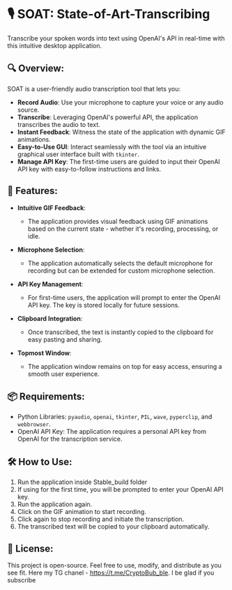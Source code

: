 # 🎙 SOAT: State-of-Art-Transcribing

Transcribe your spoken words into text using OpenAI's API in real-time with this intuitive desktop application.

## 🔍 Overview:

SOAT is a user-friendly audio transcription tool that lets you:

- **Record Audio**: Use your microphone to capture your voice or any audio source.
- **Transcribe**: Leveraging OpenAI's powerful API, the application transcribes the audio to text.
- **Instant Feedback**: Witness the state of the application with dynamic GIF animations.
- **Easy-to-Use GUI**: Interact seamlessly with the tool via an intuitive graphical user interface built with `tkinter`.
- **Manage API Key**: The first-time users are guided to input their OpenAI API key with easy-to-follow instructions and links.

## 🚀 Features:

- **Intuitive GIF Feedback**:
  - The application provides visual feedback using GIF animations based on the current state - whether it's recording, processing, or idle.
  
- **Microphone Selection**:
  - The application automatically selects the default microphone for recording but can be extended for custom microphone selection.
  
- **API Key Management**:
  - For first-time users, the application will prompt to enter the OpenAI API key. The key is stored locally for future sessions.
  
- **Clipboard Integration**:
  - Once transcribed, the text is instantly copied to the clipboard for easy pasting and sharing.

- **Topmost Window**:
  - The application window remains on top for easy access, ensuring a smooth user experience.

## 📦 Requirements:

- Python Libraries: `pyaudio`, `openai`, `tkinter`, `PIL`, `wave`, `pyperclip`, and `webbrowser`.
- OpenAI API Key: The application requires a personal API key from OpenAI for the transcription service.

## 🛠 How to Use:

1. Run the application inside Stable_build folder
2. If using for the first time, you will be prompted to enter your OpenAI API key.
3. Run the application again.
4. Click on the GIF animation to start recording.
5. Click again to stop recording and initiate the transcription.
6. The transcribed text will be copied to your clipboard automatically.

## 📜 License:

This project is open-source. Feel free to use, modify, and distribute as you see fit.
Here my TG chanel - https://t.me/CryptoBub_ble. I be glad if you subscribe